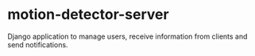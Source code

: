 # motion-detector-server
Django application to manage users, receive information from clients and send notifications.
